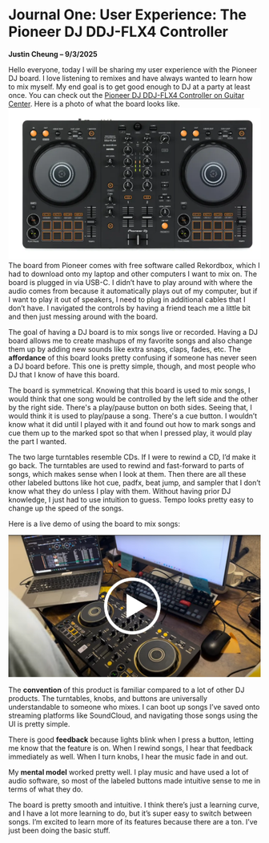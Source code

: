 # Journal One: User Experience: The Pioneer DJ DDJ-FLX4 Controller

**Justin Cheung – 9/3/2025**

Hello everyone, today I will be sharing my user experience with the Pioneer DJ board. I love listening to remixes and have always wanted to learn how to mix myself. My end goal is to get good enough to DJ at a party at least once.
You can check out the [Pioneer DJ DDJ-FLX4 Controller on Guitar Center](https://www.guitarcenter.com/Pioneer-DJ/DDJ-FLX4-2-Channel-DJ-Controller-Black-1500000386681.gc?template=0y7n73MAL4Km&source=4WWRWXGP&utm_medium=paid-search&utm_source=google&utm_campaign=GC_G_Existing-Customer_NTM_PLA-PMX_Pro-Audio_Top-SKUs_Existing-Customer_N&utm_term=1500000386681&utm_content=pla&utm_id=21051863202&utm_creative=&utm_marketing_tactic=pro-audio&gad_source=1&gad_campaignid=21061860439&gbraid=0AAAAADtcCuw4wWpeypXEBEZ2z7DU6piAx&gclid=Cj0KCQjwzt_FBhCEARIsAJGFWVmDb7SX-egiIdnq6JdqNElRZBofDY9jr4g_O0ZMNL2HdDNuWUB4J-caAsEhEALw_wcB).
Here is a photo of what the board looks like.
![Pioneer DJ Board](pioneerboard.png)
The board from Pioneer comes with free software called Rekordbox, which I had to download onto my laptop and other computers I want to mix on. The board is plugged in via USB-C. I didn’t have to play around with where the audio comes from because it automatically plays out of my computer, but if I want to play it out of speakers, I need to plug in additional cables that I don’t have. I navigated the controls by having a friend teach me a little bit and then just messing around with the board.

The goal of having a DJ board is to mix songs live or recorded. Having a DJ board allows me to create mashups of my favorite songs and also change them up by adding new sounds like extra snaps, claps, fades, etc. The **affordance** of this board looks pretty confusing if someone has never seen a DJ board before. This one is pretty simple, though, and most people who DJ that I know of have this board.

The board is symmetrical. Knowing that this board is used to mix songs, I would think that one song would be controlled by the left side and the other by the right side. There's a play/pause button on both sides. Seeing that, I would think it is used to play/pause a song. There's a cue button. I wouldn’t know what it did until I played with it and found out how to mark songs and cue them up to the marked spot so that when I pressed play, it would play the part I wanted.

The two large turntables resemble CDs. If I were to rewind a CD, I’d make it go back. The turntables are used to rewind and fast-forward to parts of songs, which makes sense when I look at them. Then there are all these other labeled buttons like hot cue, padfx, beat jump, and sampler that I don’t know what they do unless I play with them. Without having prior DJ knowledge, I just had to use intuition to guess. Tempo looks pretty easy to change up the speed of the songs.

Here is a live demo of using the board to mix songs:

[![Watch the demo](playvideo.png)](https://youtu.be/7pjlsbp2C-g)

The **convention** of this product is familiar compared to a lot of other DJ products. The turntables, knobs, and buttons are universally understandable to someone who mixes. I can boot up songs I’ve saved onto streaming platforms like SoundCloud, and navigating those songs using the UI is pretty simple.

There is good **feedback** because lights blink when I press a button, letting me know that the feature is on. When I rewind songs, I hear that feedback immediately as well. When I turn knobs, I hear the music fade in and out.

My **mental model** worked pretty well. I play music and have used a lot of audio software, so most of the labeled buttons made intuitive sense to me in terms of what they do.

The board is pretty smooth and intuitive. I think there’s just a learning curve, and I have a lot more learning to do, but it’s super easy to switch between songs. I’m excited to learn more of its features because there are a ton. I’ve just been doing the basic stuff.

